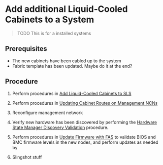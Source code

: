 # Add additional Liquid-Cooled Cabinets to a System

> TODO This is for a installed systems

## Prerequisites
- The new cabinets have been cabled up to the system 
- Fabric template has been updated. Maybe do it at the end?

## Procedure
1.  Perform procedures in [Add Liquid-Cooled Cabinets to SLS](../system_layout_service/Add_Liquid-Cooled_Cabinets_To_SLS.md)

2.  Perform procedures in [Updating Cabinet Routes on Management NCNs](Updating_Cabinet_Routes_on_Management_NCNs.md)

3.  Reconfigure management network

4.  Verify new hardware has been discovered by performing the [Hardware State Manager Discovery Validation](../validate_csm_health.md#hms-smd-discovery-validation) procedure.

5.  Perform procedures in [Update Firmware with FAS](../operations/firmware/Update_Firmware_with_FAS.md) to validate BIOS and BMC firmware levels in the new nodes, and perform updates as needed by 

6.  Slingshot stuff